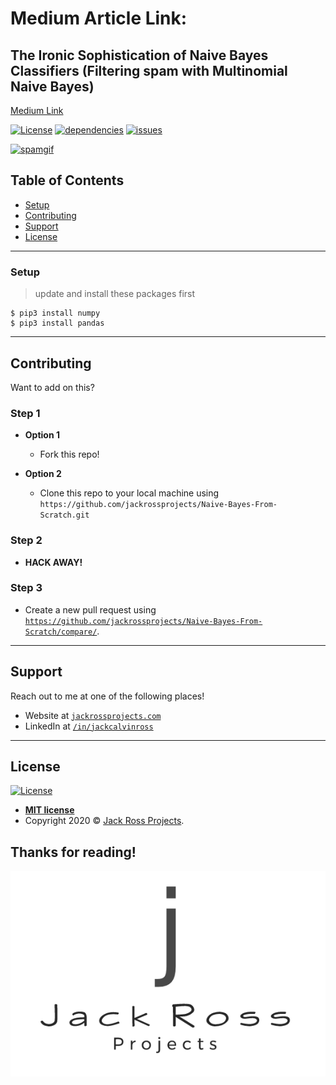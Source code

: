 # Medium Article Link: 
## The Ironic Sophistication of Naive Bayes Classifiers (Filtering spam with Multinomial Naive Bayes)
[Medium Link](https://medium.com/p/the-ironic-sophistication-of-naive-bayes-classifiers-82577b040b83?source=email-4f39010debee--writer.postDistributed&sk=2b4806f2cc9ee7fb6633114d65820e90 "HERE")

[![License](http://img.shields.io/:license-mit-blue.svg?style=flat-square)](http://badges.mit-license.org)
[![dependencies](https://img.shields.io/badge/dependencies-up%20to%20date-brightgreen)](https://httpstatusdogs.com/img/424.jpg)
[![issues](https://img.shields.io/badge/issues-0-red)](https://images-na.ssl-images-amazon.com/images/I/41NpoiJzizL._SX425_.jpg)


[![spamgif](https://miro.medium.com/max/500/1*CjnY12VHYKgZeIKh6Fa5Og.gif)]()


## Table of Contents

- [Setup](#setup)
- [Contributing](#contributing)
- [Support](#support)
- [License](#license)

---

### Setup

> update and install these packages first

```shell
$ pip3 install numpy
$ pip3 install pandas
```

---

## Contributing

Want to add on this?

### Step 1

- **Option 1**
    - Fork this repo!

- **Option 2**
    - Clone this repo to your local machine using `https://github.com/jackrossprojects/Naive-Bayes-From-Scratch.git`

### Step 2

- **HACK AWAY!**

### Step 3

- Create a new pull request using <a href="https://github.com/jackrossprojects/Naive-Bayes-From-Scratch/compare/" target="_blank">`https://github.com/jackrossprojects/Naive-Bayes-From-Scratch/compare/`</a>.

---

## Support

Reach out to me at one of the following places!

- Website at <a href="http://jackrossprojects.com" target="_blank">`jackrossprojects.com`</a>
- LinkedIn at <a href="https://www.linkedin.com/in/jackcalvinross/" target="_blank">`/in/jackcalvinross`</a>

---

## License

[![License](http://img.shields.io/:license-mit-blue.svg?style=flat-square)](http://badges.mit-license.org)

- **[MIT license](http://opensource.org/licenses/mit-license.php)**
- Copyright 2020 © <a href="http://jackrossprojects.com" target="_blank">Jack Ross Projects</a>.


## Thanks for reading!

<a href="http://jackrossprojects.com"><img src="https://github.com/JackRossProjects/Traffic-Fatality-Analysis/blob/master/jrp.png" title="Jack Ross Projects" alt="Jack Ross Projects Logo"></a>
